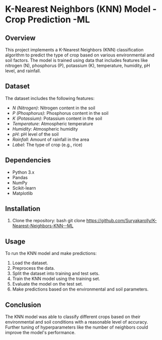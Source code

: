 # K-Nearest Neighbors (KNN) Model - Crop Prediction -ML

## Overview
This project implements a K-Nearest Neighbors (KNN) classification algorithm to predict the type of crop based on various environmental and soil factors. The model is trained using data that includes features like nitrogen (N), phosphorus (P), potassium (K), temperature, humidity, pH level, and rainfall.

## Dataset
The dataset includes the following features:
- *N (Nitrogen)*: Nitrogen content in the soil
- *P (Phosphorus)*: Phosphorus content in the soil
- *K (Potassium)*: Potassium content in the soil
- *Temperature*: Atmospheric temperature
- *Humidity*: Atmospheric humidity
- *pH*: pH level of the soil
- *Rainfall*: Amount of rainfall in the area
- *Label*: The type of crop (e.g., rice)

## Dependencies
- Python 3.x
- Pandas
- NumPy
- Scikit-learn
- Matplotlib

## Installation
1. Clone the repository:
    bash
    git clone https://github.com/Suryakarolly/K-Nearest-Neighbors-KNN--ML
    

## Usage
To run the KNN model and make predictions:
1. Load the dataset.
2. Preprocess the data.
3. Split the dataset into training and test sets.
4. Train the KNN model using the training set.
5. Evaluate the model on the test set.
6. Make predictions based on the environmental and soil parameters.


## Conclusion
The KNN model was able to classify different crops based on their environmental and soil conditions with a reasonable level of accuracy. Further tuning of hyperparameters like the number of neighbors could improve the model's performance.
